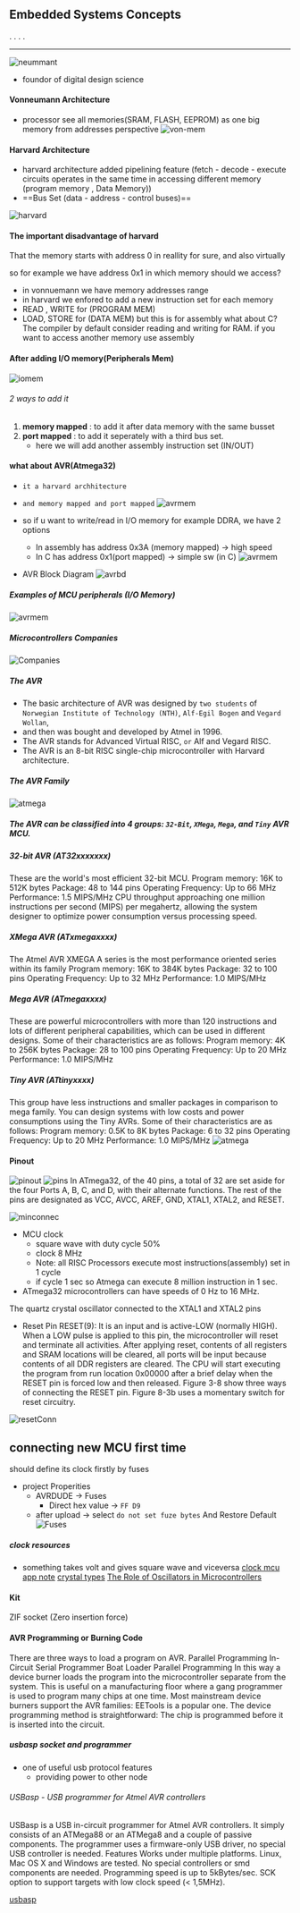## Embedded Systems Concepts

.
.
.
.

---

![neummant](imgs/vonneumann.JPG)

- foundor of digital design science

#### Vonneumann Architecture

- processor see all memories(SRAM, FLASH, EEPROM) as one big memory from addresses perspective
  ![von-mem](imgs/vonneummanMem.JPG)

#### Harvard Architecture

- harvard architecture added pipelining feature (fetch - decode - execute circuits operates in the same time in accessing different memory (program memory , Data Memory))
- ==Bus Set (data - address - control buses)==

![harvard](imgs/harvard.JPG)

#### The important disadvantage of harvard

That the memory starts with address 0 in reallity for sure, and also virtually

so for example we have address 0x1 in which memory should we access?

- in vonnuemann we have memory addresses range
- in harvard we enfored to add a new instruction set for each memory
- READ , WRITE for (PROGRAM MEM)
- LOAD, STORE for (DATA MEM)
  but this is for assembly what about C?
  The compiler by default consider reading and writing for RAM.
  if you want to access another memory use assembly

#### After adding I/O memory(Peripherals Mem)

![iomem](imgs/iomem.JPG)

###### 2 ways to add it

1. **memory mapped** : to add it after data memory with the same busset
2. **port mapped** : to add it seperately with a third bus set.
   - here we will add another assembly instruction set (IN/OUT)

#### what about AVR(Atmega32)

- `it a harvard archhitecture`
- `and memory mapped and port mapped`
  ![avrmem](imgs/arvmem.JPG)

- so if u want to write/read in I/O memory for example DDRA, we have 2 options
  - In assembly has address 0x3A (memory mapped) -> high speed
  - In C has address 0x1(port mapped) -> simple sw (in C)
    ![avrmem](imgs/ddra.JPG)
- AVR Block Diagram
  ![avrbd](imgs/AVR_Block_Diagram.JPG)

##### Examples of MCU peripherals (I/O Memory)

![avrmem](imgs/peripheral.JPG)

##### Microcontrollers Companies

![Companies](imgs/companies.JPG)

##### The AVR

- The basic architecture of AVR was designed by `two students` of `Norwegian Institute of Technology (NTH)`, `Alf-Egil Bogen` and `Vegard Wollan`,
- and then was bought and developed by Atmel in 1996.
- The AVR stands for Advanced Virtual RISC, `or` Alf and Vegard RISC.
- The AVR is an 8-bit RISC single-chip microcontroller with Harvard architecture.

##### The AVR Family

![atmega](imgs/atmeg32.JPG)

##### The AVR can be classified into 4 groups: `32-Bit`, `XMega`, `Mega`, and `Tiny` AVR MCU.

##### 32-bit AVR (AT32xxxxxxx)

These are the world's most efficient 32-bit MCU.
Program memory: 16K to 512K bytes
Package: 48 to 144 pins
Operating Frequency: Up to 66 MHz
Performance: 1.5 MIPS/MHz
CPU throughput approaching one million instructions per second (MIPS) per megahertz, allowing the system designer to optimize power consumption versus processing speed.

##### XMega AVR (ATxmegaxxxx)

The Atmel AVR XMEGA A series is the most performance oriented series within its family
Program memory: 16K to 384K bytes
Package: 32 to 100 pins
Operating Frequency: Up to 32 MHz
Performance: 1.0 MIPS/MHz

##### Mega AVR (ATmegaxxxx)

These are powerful microcontrollers with more than 120 instructions and lots of different peripheral capabilities, which can be used in different designs. Some of their characteristics are as follows:
Program memory: 4K to 256K bytes
Package: 28 to 100 pins
Operating Frequency: Up to 20 MHz
Performance: 1.0 MIPS/MHz

##### Tiny AVR (ATtinyxxxx)

This group have less instructions and smaller packages in comparison to mega family. You can design systems with low costs and power consumptions using the Tiny AVRs. Some of their characteristics are as follows:
Program memory: 0.5K to 8K bytes
Package: 6 to 32 pins
Operating Frequency: Up to 20 MHz
Performance: 1.0 MIPS/MHz
![atmega](imgs/ATMEGA.JPG)

#### Pinout

![pinout](imgs/pinout.JPG)
![pins](imgs/PINS.JPG)
In ATmega32, of the 40 pins, a total of 32 are set aside for the four Ports A, B, C, and D, with their alternate functions. The rest of the pins are designated as VCC, AVCC, AREF, GND, XTAL1, XTAL2, and RESET.

![minconnec](imgs/minConnc.JPG)

- MCU clock
  - square wave with duty cycle 50%
  - clock 8 MHz
  - Note: all RISC Processors execute most instructions(assembly) set in 1 cycle
  - if cycle 1 sec so Atmega can execute 8 million instruction in 1 sec.
- ATmega32 microcontrollers can have speeds of 0 Hz to 16 MHz.

The quartz crystal oscillator connected to the XTAL1 and XTAL2 pins

- Reset Pin
  RESET(9): It is an input and is active-LOW (normally HIGH).
  When a LOW pulse is applied to this pin, the microcontroller will reset and terminate all activities.
  After applying reset, contents of all registers and SRAM locations will be cleared, all ports will be input because contents of all DDR registers are cleared. The CPU will start executing the program from run location 0x00000 after a brief delay when the RESET pin is forced low and then released.
  Figure 3-8 show three ways of connecting the RESET pin. Figure 8-3b uses a momentary switch for reset circuitry.

![resetConn](imgs/resetConn.JPG)

## connecting new MCU first time

should define its clock firstly by fuses

- project Properities
  - AVRDUDE -> Fuses
    - Direct hex value -> `FF D9`
  - after upload -> select `do not set fuze bytes` And Restore Default
    ![Fuses](imgs/Fuses.JPG)

##### clock resources

- something takes volt and gives square wave and viceversa
  [clock mcu app note](https://www.analog.com/en/resources/design-notes/microcontroller-clock-selection-options.html)
  [crystal types](https://www.siward.com/en/about/industry/Different_Types_of_Crystal_Oscillators__A_Comprehensive_Guide)
  [The Role of Oscillators in Microcontrollers](https://resources.pcb.cadence.com/blog/2022-the-role-of-oscillators-in-microcontrollers)

#### Kit

ZIF socket (Zero insertion force)

#### AVR Programming or Burning Code

There are three ways to load a program on AVR.
Parallel Programming
In-Circuit Serial Programmer
Boat Loader
Parallel Programming
In this way a device burner loads the program into the microcontroller separate from the system.
This is useful on a manufacturing floor where a gang programmer is used to program many chips at one time.
Most mainstream device burners support the AVR families: EETools is a popular one.
The device programming method is straightforward: The chip is programmed before it is inserted into the circuit.

##### usbasp socket and programmer

- one of useful usb protocol features
  - providing power to other node

###### USBasp - USB programmer for Atmel AVR controllers

USBasp is a USB in-circuit programmer for Atmel AVR controllers. It simply consists of an ATMega88 or an ATMega8 and a couple of passive components. The programmer uses a firmware-only USB driver, no special USB controller is needed.
Features
Works under multiple platforms. Linux, Mac OS X and Windows are tested.
No special controllers or smd components are needed.
Programming speed is up to 5kBytes/sec.
SCK option to support targets with low clock speed (< 1,5MHz).

[usbasp](https://www.fischl.de/usbasp/)
